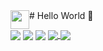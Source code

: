 <div style="display:flex" >
<img src="https://tenor.com/view/happy-earth-day-cool-earth-happy-earth-kissy-earth-crying-laughing-earth-gif-21162043.gif" width="30px"/>
# Hello World 👋
</div>
<img align="center" src="https://github-readme-stats.vercel.app/api?username=CianMW&show_icons=true&theme=radical" />
<img align="center" src="https://github-readme-stats.vercel.app/api/top-langs/?username=CianMW&theme=radical" />
<img align="center" src="https://github-readme-stats.vercel.app/api/pin/?username=CianMW&theme=radical" />


<a href="https://github.com/anuraghazra/github-readme-stats">
  <img align="center" src="https://github-readme-stats.vercel.app/api/pin/?username=anuraghazra&repo=github-readme-stats" />
</a>
<a href="https://github.com/anuraghazra/convoychat">
  <img align="center" src="https://github-readme-stats.vercel.app/api/pin/?username=anuraghazra&repo=convoychat" />
</a>
